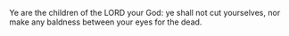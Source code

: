 Ye are the children of the LORD your God: ye shall not cut yourselves, nor make any baldness between your eyes for the dead.
